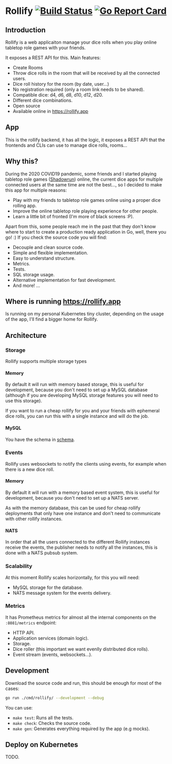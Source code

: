 # Rollify [![Build Status][ci-image]][ci-url] [![Go Report Card][goreport-image]][goreport-url]

[ci-image]: https://github.com/rollify/rollify/workflows/CI/badge.svg
[ci-url]: https://github.com/rollify/rollify/actions
[goreport-image]: https://goreportcard.com/badge/github.com/rollify/rollify
[goreport-url]: https://goreportcard.com/report/github.com/rollify/rollify

## Introduction

Rollify is a web applicaiton manage your dice rolls when you play online tabletop role games with your friends.

It exposes a REST API for this. Main features:

- Create Rooms
- Throw dice rolls in the room that will be received by all the connected users.
- Dice roll history for the room (by date, user...)
- No registration required (only a room link needs to be shared).
- Compatible dice: d4, d6, d8, d10, d12, d20.
- Different dice combinations.
- Open source
- Available online in https://rollify.app

## App

This is the rollify backend, it has all the logic, it exposes a REST API that the frontends and CLIs can use to manage dice rolls, rooms...

## Why this?

During the 2020 COVID19 pandemic, some friends and I started playing tabletop role games ([Shadowrun]) online, the current dice apps for multiple connected users at the same time are not the best..., so I decided to make this app for multiple reasons:

- Play with my friends to tabletop role games online using a proper dice rolling app.
- Improve the online tabletop role playing experience for other people.
- Learn a little bit of fronted (I'm more of black screens :P).

Apart from this, some people reach me in the past that they don't know where to start to create a production ready application in Go, well, there you go! :) If you check the source code you will find:

- Decouple and clean source code.
- Simple and flexible implementation.
- Easy to understand structure.
- Metrics.
- Tests.
- SQL storage usage.
- Alternative implementation for fast development.
- And more! ...

## Where is running https://rollify.app

Is running on my personal Kubernetes tiny cluster, depending on the usage of the app, I'll find a bigger home for Rollify.

## Architecture

### Storage

Rollify supports multiple storage types

#### Memory

By default it will run with memory based storage, this is useful for development, because you don't need to set up a MySQL database (although if you are developing MySQL storage features you will need to use this storage).

If you want to run a cheap rollify for you and your friends with ephemeral dice rolls, you can run this with a single instance and will do the job.

#### MySQL

You have the schema in [schema][db-schema].

### Events

Rollify uses websockets to notify the clients using events, for example when there is a new dice roll.

#### Memory

By default it will run with a memory based event system, this is useful for development, because you don't need to set up a NATS server.

As with the memory database, this can be used for cheap rollify deployments that only have one instance and don't need to communicate with other rollify instances.

#### NATS

In order that all the users connected to the different Rollify instances receive the events, the publisher needs to notify all the instances, this is done with a NATS pubsub system.

### Scalability

At this moment Rollify scales horizontally, for this you will need:

- MySQL storage for the database.
- NATS message system for the events delivery.

### Metrics

It has Prometheus metrics for almost all the internal components on the `:8081/metrics` endpoint:

- HTTP API.
- Application services (domain logic).
- Storage.
- Dice roller (this important we want evenlly distributed dice rolls).
- Event stream (events, websockets...).

## Development

Download the source code and run, this should be enough for most of the cases:

```bash
go run ./cmd/rollify/ --development --debug
```

You can use:

- `make test`: Runs all the tests.
- `make check`: Checks the source code.
- `make gen`: Generates everything required by the app (e.g mocks).

## Deploy on Kubernetes

TODO.

[shadowrun]: https://en.wikipedia.org/wiki/Shadowrun
[db-schema]: schema

